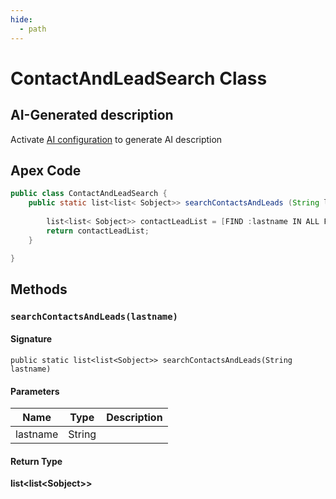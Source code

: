 ```yaml
---
hide:
  - path
---
```


# ContactAndLeadSearch Class

## AI-Generated description

Activate [AI configuration](https://sfdx-hardis.cloudity.com/salesforce-ai-setup/) to generate AI description

## Apex Code

```java
public class ContactAndLeadSearch {
    public static list<list< Sobject>> searchContactsAndLeads (String lastname){
        
        list<list< Sobject>> contactLeadList = [FIND :lastname IN ALL FIELDS returning contact(Name), lead(Name)];
        return contactLeadList;	
    }

}
```

## Methods
### `searchContactsAndLeads(lastname)`

#### Signature
```apex
public static list<list<Sobject>> searchContactsAndLeads(String lastname)
```

#### Parameters
| Name | Type | Description |
|------|------|-------------|
| lastname | String |  |

#### Return Type
**list&lt;list&lt;Sobject&gt;&gt;**